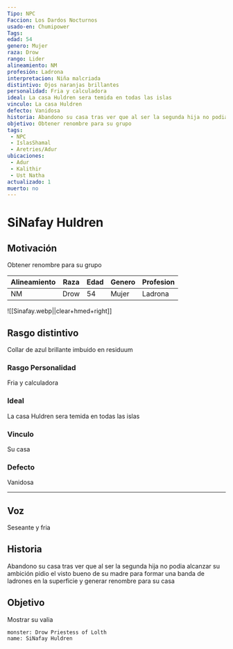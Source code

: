 ```yaml
---
Tipo: NPC
Faccion: Los Dardos Nocturnos
usado-en: Chumipower
Tags: 
edad: 54
genero: Mujer
raza: Drow
rango: Lider
alineamiento: NM
profesión: Ladrona
interpretacion: Niña malcriada
distintivo: Ojos naranjas brillantes
personalidad: Fria y calculadora
ideal: La casa Huldren sera temida en todas las islas
vinculo: La casa Huldren
defecto: Vanidosa
historia: Abandono su casa tras ver que al ser la segunda hija no podia alcanzar su ambición pidio el visto bueno de su madre para formar una banda de ladrones en la superficie y generar renombre para su casa
objetivo: Obtener renombre para su grupo
tags:
 - NPC
 - IslasShamal
 - Aretries/Adur
ubicaciones:
 - Adur
 - Kalithir
 - Ust Natha
actualizado: 1
muerto: no
---
```


  

#  SiNafay Huldren  
  ##  Motivación
Obtener renombre para su grupo

| Alineamiento | Raza                                                       | Edad                                         | Genero                                         | Profesion |
| ------------ | ---------------------------------------------------------- | -------------------------------------------- | ---------------------------------------------- | --------- |
| NM           | Drow | 54 | Mujer | Ladrona   |

  ![[Sinafay.webp||clear+hmed+right]]

  ## Rasgo distintivo
Collar de azul brillante imbuido en residuum
### Rasgo Personalidad
Fria y calculadora
### Ideal           
La casa Huldren sera temida en todas las islas
### Vinculo 
 Su casa
### Defecto
 Vanidosa

---

##  Voz
   Seseante y fria

## Historia

Abandono su casa tras ver que al ser la segunda hija no podia alcanzar su ambición pidio el visto bueno de su madre para formar una banda de ladrones en la superficie y generar renombre para su casa

 ##  Objetivo
Mostrar su valia
```statblock
monster: Drow Priestess of Lolth
name: SiNafay Huldren
```